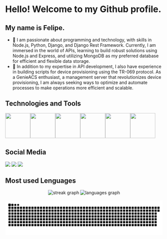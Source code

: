 # Hello! Welcome to my Github profile.
## My name is Felipe.

          
- 🚀 I am passionate about programming and technology, with skills in Node.js, Python, Django, and Django Rest Framework. Currently, I am immersed in the world of APIs, learning to build robust solutions using Node.js and Express, and utilizing MongoDB as my preferred database for efficient and flexible data storage.
- 🔨 In addition to my expertise in API development, I also have experience in building scripts for device provisioning using the TR-069 protocol. As a GenieACS enthusiast, a management server that revolutionizes device provisioning, I am always seeking ways to optimize and automate processes to make operations more efficient and scalable.

## Technologies and Tools
<img src="https://cdn.jsdelivr.net/gh/devicons/devicon/icons/python/python-original-wordmark.svg" height="80" width="80"/><img src="https://cdn.jsdelivr.net/gh/devicons/devicon/icons/django/django-plain-wordmark.svg" height="80" width="80"/><img src="https://cdn.jsdelivr.net/gh/devicons/devicon/icons/mongodb/mongodb-original-wordmark.svg" height="80" width="80"/><img src="https://cdn.jsdelivr.net/gh/devicons/devicon/icons/nodejs/nodejs-original.svg" height="80" width="80"/><img src="https://cdn.jsdelivr.net/gh/devicons/devicon@latest/icons/prisma/prisma-original.svg" height="80" width="80"/><img src="https://cdn.jsdelivr.net/gh/devicons/devicon@latest/icons/typescript/typescript-original.svg" height="80" width="80"/>
          
## Social Media
<div>
<a href="https://www.linkedin.com/in/felipe-gabriel-239a72199/" target="_blank"><img src="https://img.shields.io/badge/-LinkedIn-%230077B5?style=for-the-badge&logo=linkedin&logoColor=white" target="_blank"></a>
<a href="https://instagram.com/fee.gabriel_"target="_blank"><img src="https://img.shields.io/badge/-Instagram-%23E4405F?style=for-the-badge&logo=instagram&logoColor=white" target="_blank"></a>
<a href = "mailto:contato@FelipeGCaetano"><img src="https://img.shields.io/badge/Gmail-D14836?style=for-the-badge&logo=gmail&logoColor=white" target="_blank"></a>
</div>


## Most used Lenguages 
<div align="center">
  <img src="https://streak-stats.demolab.com?user=FelipeGCaetano&locale=en&mode=daily&theme=dracula&hide_border=false&border_radius=5&order=3" height="150" alt="streak graph"  />
  <img src="https://github-readme-stats.vercel.app/api/top-langs?username=FelipeGCaetano&locale=en&hide_title=false&layout=compact&card_width=320&langs_count=5&theme=dracula&hide_border=false&order=2" height="150" alt="languages graph"  />
</div>

<br>

<img src="https://raw.githubusercontent.com/FelipeGCaetano/FelipeGCaetano/output/snake.svg" alt="Snake animation" />
